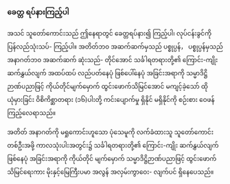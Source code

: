 ### ခေတ္တ ရပ်နားကြည့်ပါ

အသင် သူတော်ကောင်းသည် ဤနေရာတွင် ခေတ္တရပ်နား၍ ကြည့်ပါ၊ လုပ်ငန်းခွင်ကို ပြန်လည်သုံးသပ်-
ကြည့်ပါ။ အတိတ်ဘ၀ အဆက်ဆက်မှသည် ပစ္စုပ္ပန်， ပစ္စုပ္ပန်မှသည် အနာဂတ်ဘ၀ အဆက်ဆက် ဆုံးသည်-
တိုင်အောင် သင်္ခါရတရားတို့၏ ကြောင်း-ကျိုး ဆက်နွှယ်လျက် အထပ်ထပ် လည်ပတ်နေပုံ ဖြစ်ပေါ်နေပုံ
အခြင်းအရာကို သမ္မာဒိဋ္ဌိဉာဏ်ပညာဖြင့် ကိုယ်တိုင်မျက်မှောက် ထွင်းဖောက်သိမြင်အောင် မကျင့်ခဲ့သော်
ထိုယုံမှားခြင်း ဝိစိကိစ္ဆာတရား (၁၆)ပါးတို့ ကင်းပျောက်မှု ရှိနိုင် မရှိနိုင်ကို စဉ်းစား ဝေဖန်ကြည့်လေရာသည်။

အတိတ် အနာဂတ်ကို မရှုကောင်းဟူသော ပုံသေမူကို လက်ခံထားသူ သူတော်ကောင်းတစ်ဦးအဖို့
ကာလသုံးပါးအတွင်း၌ သင်္ခါရတရားတို့၏ ကြောင်း-ကျိုး ဆက်နွှယ်လျက် ဖြစ်နေပုံ အခြင်းအရာကို ကိုယ်တိုင်
မျက်မှောက် သမ္မာဒိဋ္ဌိဉာဏ်ပညာဖြင့် ထွင်းဖောက်သိမြင်ရေးကား မိုးနှင့်မြေကြီးပမာ အလွန် အလှမ်းကွာဝေး-
လျက်ပင် ရှိနေပေသည်။
